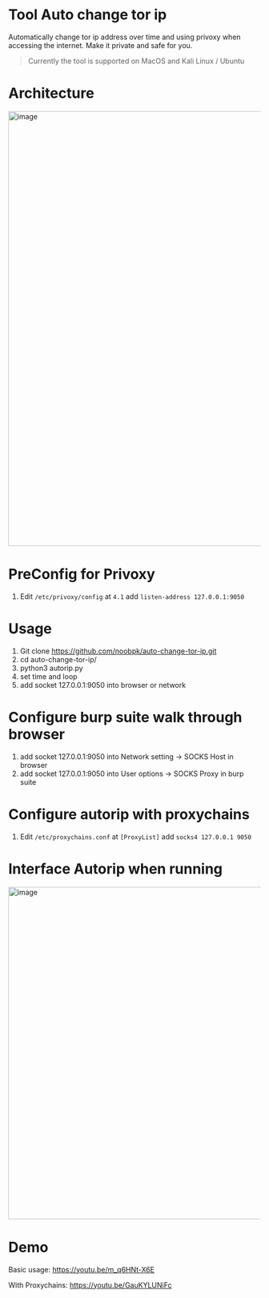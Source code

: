 # Tool Auto change tor ip
Automatically change tor ip address over time and using privoxy when accessing the internet. Make it private and safe for you.

> Currently the tool is supported on MacOS and Kali Linux / Ubuntu

# Architecture
<img width="869" alt="image" src="https://user-images.githubusercontent.com/31820707/142816893-8cbdf678-8bd7-4ecd-a639-3bc741b872e7.png">

# PreConfig for Privoxy
1. Edit `/etc/privoxy/config` at `4.1` add `listen-address 127.0.0.1:9050`

# Usage
1. Git clone https://github.com/noobpk/auto-change-tor-ip.git
1. cd auto-change-tor-ip/
1. python3 autorip.py
1. set time and loop
1. add socket 127.0.0.1:9050 into browser or network

# Configure burp suite walk through browser
1. add socket 127.0.0.1:9050 into Network setting -> SOCKS Host in browser
2. add socket 127.0.0.1:9050 into User options -> SOCKS Proxy in burp suite

# Configure autorip with proxychains
1. Edit `/etc/proxychains.conf` at `[ProxyList]` add `socks4 127.0.0.1 9050`

# Interface Autorip when running
<img width="664" alt="image" src="https://user-images.githubusercontent.com/31820707/142809533-8e1034ed-cde1-483f-a363-1749d9b6e755.png">

# Demo
Basic usage: https://youtu.be/m_q6HNt-X6E

With Proxychains: https://youtu.be/GauKYLUNiFc
